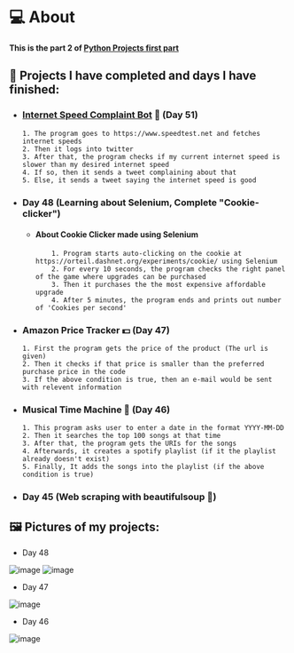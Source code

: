 # 💻 About 
**This is the part 2 of [Python Projects first part](https://github.com/Damsith-LK/Udemy-Projects)**


## 🚀 Projects I have completed and days I have finished:


- ### [Internet Speed Complaint Bot](https://twitter.com/InternetBo42959) 🤖 (Day 51)
      1. The program goes to https://www.speedtest.net and fetches internet speeds
      2. Then it logs into twitter
      3. After that, the program checks if my current internet speed is slower than my desired internet speed
      4. If so, then it sends a tweet complaining about that
      5. Else, it sends a tweet saying the internet speed is good

- ### Day 48 (Learning about Selenium, Complete "Cookie-clicker")
  - #### About Cookie Clicker made using Selenium
            1. Program starts auto-clicking on the cookie at https://orteil.dashnet.org/experiments/cookie/ using Selenium
            2. For every 10 seconds, the program checks the right panel of the game where upgrades can be purchased
            3. Then it purchases the the most expensive affordable upgrade
            4. After 5 minutes, the program ends and prints out number of 'Cookies per second'

- ### Amazon Price Tracker 💵 (Day 47)
      1. First the program gets the price of the product (The url is given)
      2. Then it checks if that price is smaller than the preferred purchase price in the code
      3. If the above condition is true, then an e-mail would be sent with relevent information

- ### Musical Time Machine 🎵 (Day 46)
      1. This program asks user to enter a date in the format YYYY-MM-DD
      2. Then it searches the top 100 songs at that time
      3. After that, the program gets the URIs for the songs
      4. Afterwards, it creates a spotify playlist (if it the playlist already doesn't exist)
      5. Finally, It adds the songs into the playlist (if the above condition is true)
    
- ### Day 45 (Web scraping with beautifulsoup 🍲)



## 🖼️ Pictures of my projects:

- Day 48

![image](https://github.com/Damsith-LK/Udemy-Projects-Python-2/assets/113516635/6f4f4908-4e8d-4133-b048-d9b644839989)
![image](https://github.com/Damsith-LK/Udemy-Projects-Python-2/assets/113516635/54c6565c-b8d8-4427-b02f-c6297f556a86)




 - Day 47
 
 ![image](https://github.com/Damsith-LK/Udemy-Projects-Python-2/assets/113516635/ae0eb49a-84bb-437a-ab40-fedf93cd5931)


 - Day 46
 
 ![image](https://user-images.githubusercontent.com/113516635/236404000-f74a3c18-d478-4ce5-b87f-ee7447927850.png)
